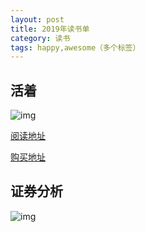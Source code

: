 ```yaml
---
layout: post
title: 2019年读书单
category: 读书
tags: happy,awesome（多个标签）
---
```

## 活着

![img](https://img3.doubanio.com/view/subject/l/public/s29053580.jpg)

[阅读地址](https://read.douban.com/reader/ebook/30541512/?from=book)

[购买地址](https://item.jd.com/1026357858.html)

## 证券分析

![img](https://img3.doubanio.com/view/subject/l/public/s26590200.jpg)